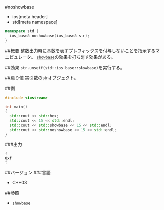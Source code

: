 #noshowbase
* ios[meta header]
* std[meta namespace]

```cpp
namespace std {
  ios_base& noshowbase(ios_base& str);
}
```

##概要
整数出力時に基数を表すプレフィックスを付与しないことを指示するマニピュレータ。
[`showbase`](./showbase.md)の効果を打ち消す効果がある。

##効果
`str.unsetf(std::ios_base::showbase)`を実行する。

##戻り値
実引数のstrオブジェクト。

##例
```cpp
#include <iostream>

int main()
{
  std::cout << std::hex;
  std::cout << 15 << std::endl;
  std::cout << std::showbase << 15 << std::endl;
  std::cout << std::noshowbase << 15 << std::endl;
}
```

###出力
```
f
0xf
f
```

##バージョン
###言語
- C++03

##参照
- [`showbase`](./showbase.md)
